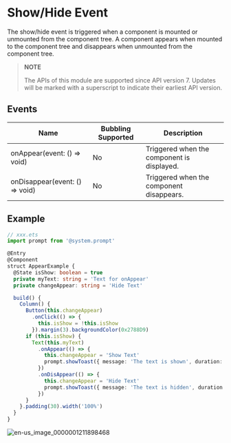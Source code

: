 # Show/Hide Event

The show/hide event is triggered when a component is mounted or unmounted from the component tree. A component appears when mounted to the component tree and disappears when unmounted from the component tree.

> **NOTE**
>
> The APIs of this module are supported since API version 7. Updates will be marked with a superscript to indicate their earliest API version.


## Events

| Name                                            | Bubbling Supported| Description                  |
| ------------------------------------------------ | -------- | -------------------------- |
| onAppear(event: () =&gt; void)    | No      | Triggered when the component is displayed.|
| onDisappear(event: () =&gt; void) | No      | Triggered when the component disappears.|


## Example

```ts
// xxx.ets
import prompt from '@system.prompt'

@Entry
@Component
struct AppearExample {
  @State isShow: boolean = true
  private myText: string = 'Text for onAppear'
  private changeAppear: string = 'Hide Text'

  build() {
    Column() {
      Button(this.changeAppear)
        .onClick(() => {
          this.isShow = !this.isShow
        }).margin(3).backgroundColor(0x2788D9)
      if (this.isShow) {
        Text(this.myText)
          .onAppear(() => {
            this.changeAppear = 'Show Text'
            prompt.showToast({ message: 'The text is shown', duration: 2000 })
          })
          .onDisAppear(() => {
            this.changeAppear = 'Hide Text'
            prompt.showToast({ message: 'The text is hidden', duration: 2000 })
          })
      }
    }.padding(30).width('100%')
  }
}
```

![en-us_image_0000001211898468](figures/en-us_image_0000001211898468.gif)
